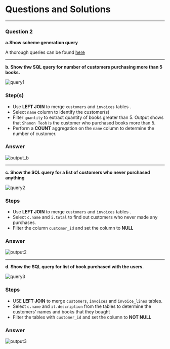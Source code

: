 # Questions and Solutions







----

### Question 2



**a.Show scheme generation query**

A thorough queries can be found [here](https://github.com/khairahnh/data-questionnaire-de/blob/master/Question%202%20-%20SQL/database.sql)

----


**b. Show thw SQL query for number of customers purchasing more than 5 books.**


![query1](https://github.com/khairahnh/data-questionnaire-de/assets/100784629/b28960e9-7bba-4229-92f8-789f620ef214)


### **Step(s)**
- Use **LEFT JOIN** to merge `customers` and `invoices` tables .
- Select `name` column to identify the customer(s)
- Filter `quantity` to extract quantity of books greater than 5. Output shows that `Shanon Teoh` is the customer who purchased books more than 5.
- Perform a **COUNT** aggregation on the `name` column to determine the number of customer. 

### **Answer**

![output_b](https://github.com/khairahnh/data-questionnaire-de/assets/100784629/f97e8651-0e20-4057-9047-62768001d56b)

----

**c. Show the SQL query for a list of customers who never purchased anything**


![query2](https://github.com/khairahnh/data-questionnaire-de/assets/100784629/14d5b4a4-f1f9-40b1-889c-beb07533d25a)


### **Steps**


- Use **LEFT JOIN** to merge `customers` and `invoices` tables .
- Select `c.name` and `i.total` to find out customers who never made any purchases.
- Filter the column `customer_id` and set the column to **NULL**


### **Answer**
![output2](https://github.com/khairahnh/data-questionnaire-de/assets/100784629/5cd8b3c4-b467-4c22-9e4c-1ca9b070194f)



----

**d. Show the SQL query for list of book purchased with the users.**


![query3](https://github.com/khairahnh/data-questionnaire-de/assets/100784629/a8af60f6-7457-4f8c-9ee6-0f19fa16563f)


### **Steps**

- USE **LEFT JOIN** to merge `customers`, `invoices` and `invoice_lines` tables.
- Select `c.name` and `il.description` from the tables to determine the customers' names and books that they bought
- Filter the tables with `customer_id` and set the column to **NOT NULL** 

### **Answer**

![output3](https://github.com/khairahnh/data-questionnaire-de/assets/100784629/e0138cce-6701-467d-aa62-273463f7b549)


